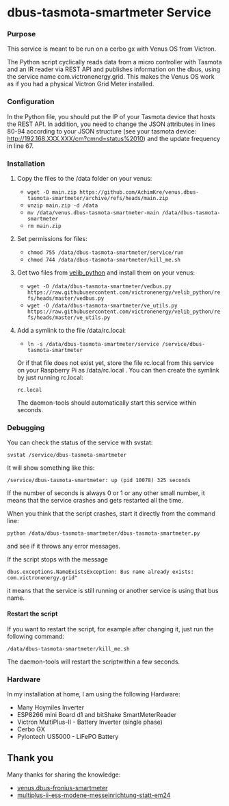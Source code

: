 # dbus-tasmota-smartmeter Service

### Purpose

This service is meant to be run on a cerbo gx with Venus OS from Victron.

The Python script cyclically reads data from a micro controller with Tasmota and an IR reader via REST API and publishes information on the dbus, using the service name com.victronenergy.grid. This makes the Venus OS work as if you had a physical Victron Grid Meter installed.

### Configuration

In the Python file, you should put the IP of your Tasmota device that hosts the REST API. In addition, you need to change the JSON attributes in lines 80-94 according to your JSON structure (see your tasmota device: http://192.168.XXX.XXX/cm?cmnd=status%2010) and the update frequency in line 67.

### Installation

1. Copy the files to the /data folder on your venus:

   - `wget -O main.zip https://github.com/AchimKre/venus.dbus-tasmota-smartmeter/archive/refs/heads/main.zip`
   - `unzip main.zip -d /data`
   - `mv /data/venus.dbus-tasmota-smartmeter-main /data/dbus-tasmota-smartmeter`
   - `rm main.zip`

2. Set permissions for files:

   - `chmod 755 /data/dbus-tasmota-smartmeter/service/run`
   - `chmod 744 /data/dbus-tasmota-smartmeter/kill_me.sh`

3. Get two files from [velib_python](https://github.com/victronenergy/velib_python) and install them on your venus:

   - `wget -O /data/dbus-tasmota-smartmeter/vedbus.py https://raw.githubusercontent.com/victronenergy/velib_python/refs/heads/master/vedbus.py`
   - `wget -O /data/dbus-tasmota-smartmeter/ve_utils.py https://raw.githubusercontent.com/victronenergy/velib_python/refs/heads/master/ve_utils.py`

4. Add a symlink to the file /data/rc.local:

   - `ln -s /data/dbus-tasmota-smartmeter/service /service/dbus-tasmota-smartmeter`

   Or if that file does not exist yet, store the file rc.local from this service on your Raspberry Pi as /data/rc.local .
   You can then create the symlink by just running rc.local:
  
   `rc.local`

   The daemon-tools should automatically start this service within seconds.

### Debugging

You can check the status of the service with svstat:

`svstat /service/dbus-tasmota-smartmeter`

It will show something like this:

`/service/dbus-tasmota-smartmeter: up (pid 10078) 325 seconds`

If the number of seconds is always 0 or 1 or any other small number, it means that the service crashes and gets restarted all the time.

When you think that the script crashes, start it directly from the command line:

`python /data/dbus-tasmota-smartmeter/dbus-tasmota-smartmeter.py`

and see if it throws any error messages.

If the script stops with the message

`dbus.exceptions.NameExistsException: Bus name already exists: com.victronenergy.grid"`

it means that the service is still running or another service is using that bus name.

#### Restart the script

If you want to restart the script, for example after changing it, just run the following command:

`/data/dbus-tasmota-smartmeter/kill_me.sh`

The daemon-tools will restart the scriptwithin a few seconds.

### Hardware

In my installation at home, I am using the following Hardware:

- Many Hoymiles Inverter
- ESP8266 mini Board d1 and bitShake SmartMeterReader
- Victron MultiPlus-II - Battery Inverter (single phase)
- Cerbo GX
- Pylontech US5000 - LiFePO Battery

## Thank you

Many thanks for sharing the knowledge:

* [venus.dbus-fronius-smartmeter](https://github.com/RalfZim/venus.dbus-fronius-smartmeter)
* [multiplus-ii-ess-modene-messeinrichtung-statt-em24](https://community.victronenergy.com/articles/170837/multiplus-ii-ess-modene-messeinrichtung-statt-em24.html)
